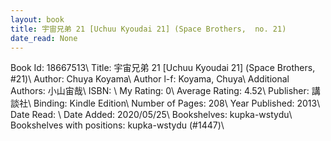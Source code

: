 ```yaml
---
layout: book
title: 宇宙兄弟 21 [Uchuu Kyoudai 21] (Space Brothers,  no. 21)
date_read: None
---
```


Book Id: 18667513\ 
Title: 宇宙兄弟 21 [Uchuu Kyoudai 21] (Space Brothers, #21)\ 
Author: Chuya Koyama\ 
Author l-f: Koyama, Chuya\ 
Additional Authors: 小山宙哉\ 
ISBN: \ 
My Rating: 0\ 
Average Rating: 4.52\ 
Publisher: 講談社\ 
Binding: Kindle Edition\ 
Number of Pages: 208\ 
Year Published: 2013\ 
Date Read: \ 
Date Added: 2020/05/25\ 
Bookshelves: kupka-wstydu\ 
Bookshelves with positions: kupka-wstydu (#1447)\ 

